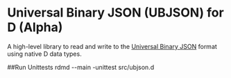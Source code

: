 # Universal Binary JSON (UBJSON) for D (Alpha)
A high-level library to read and write to the [Universal Binary JSON](http://ubjson.org/ "ubjson.org") format using native D data types.

##Run Unittests
	rdmd --main -unittest src/ubjson.d

